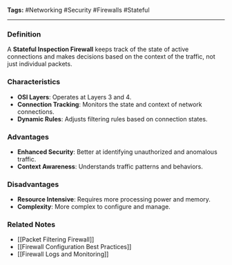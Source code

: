 **Tags:** #Networking #Security #Firewalls #Stateful

---

### **Definition**

A **Stateful Inspection Firewall** keeps track of the state of active connections and makes decisions based on the context of the traffic, not just individual packets.

### **Characteristics**

- **OSI Layers**: Operates at Layers 3 and 4.
- **Connection Tracking**: Monitors the state and context of network connections.
- **Dynamic Rules**: Adjusts filtering rules based on connection states.

### **Advantages**

- **Enhanced Security**: Better at identifying unauthorized and anomalous traffic.
- **Context Awareness**: Understands traffic patterns and behaviors.

### **Disadvantages**

- **Resource Intensive**: Requires more processing power and memory.
- **Complexity**: More complex to configure and manage.

### **Related Notes**

- [[Packet Filtering Firewall]]
- [[Firewall Configuration Best Practices]]
- [[Firewall Logs and Monitoring]]